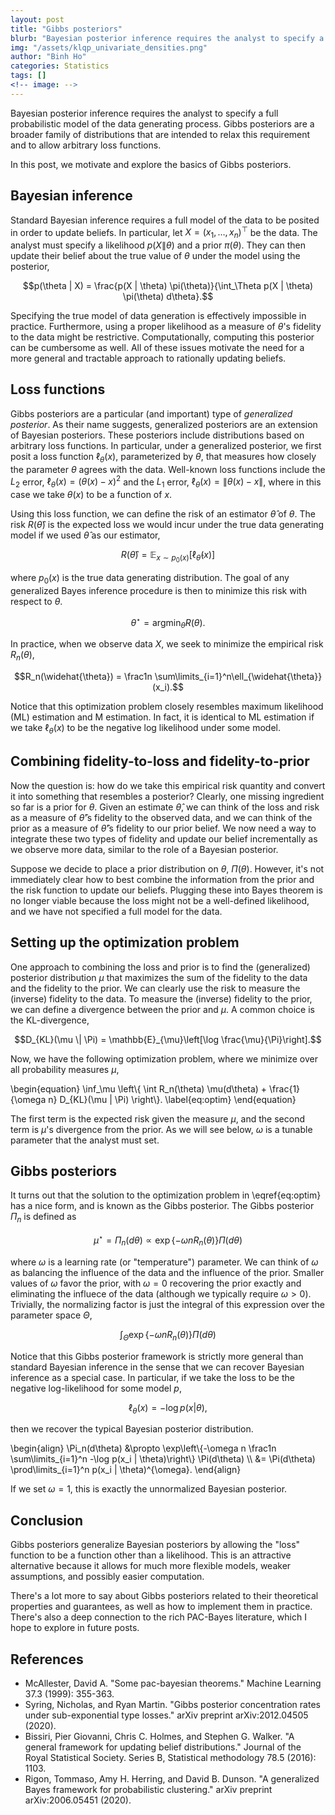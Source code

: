 ```yaml
---
layout: post
title: "Gibbs posteriors"
blurb: "Bayesian posterior inference requires the analyst to specify a full probabilistic model of the data generating process. Gibbs posteriors are a broader family of distributions that are intended to relax this requirement and to allow arbitrary loss functions."
img: "/assets/klqp_univariate_densities.png"
author: "Binh Ho"
categories: Statistics
tags: []
<!-- image: -->
---
```


Bayesian posterior inference requires the analyst to specify a full probabilistic model of the data generating process. Gibbs posteriors are a broader family of distributions that are intended to relax this requirement and to allow arbitrary loss functions.

In this post, we motivate and explore the basics of Gibbs posteriors.

## Bayesian inference

Standard Bayesian inference requires a full model of the data to be posited in order to update beliefs. In particular, let $X = (x_1, \dots, x_n)^\top$ be the data. The analyst must specify a likelihood $p(X \| \theta)$ and a prior $\pi(\theta)$. They can then update their belief about the true value of $\theta$ under the model using the posterior,

$$p(\theta | X) = \frac{p(X | \theta) \pi(\theta)}{\int_\Theta p(X | \theta) \pi(\theta) d\theta}.$$

Specifying the true model of data generation is effectively impossible in practice. Furthermore, using a proper likelihood as a measure of $\theta$'s fidelity to the data might be restrictive. Computationally, computing this posterior can be cumbersome as well. All of these issues motivate the need for a more general and tractable approach to rationally updating beliefs.

## Loss functions

Gibbs posteriors are a particular (and important) type of *generalized posterior*. As their name suggests, generalized posteriors are an extension of Bayesian posteriors. These posteriors include distributions based on arbitrary loss functions. In particular, under a generalized posterior, we first posit a loss function $\ell_\theta(x)$, parameterized by $\theta$, that measures how closely the parameter $\theta$ agrees with the data. Well-known loss functions include the $L_2$ error, $\ell_\theta(x) = (\theta(x) - x)^2$ and the $L_1$ error, $\ell_\theta(x) = \|\theta(x) - x\|$, where in this case we take $\theta(x)$ to be a function of $x$.

Using this loss function, we can define the risk of an estimator $\widehat{\theta}$ of $\theta$. The risk $R(\widehat{\theta})$ is the expected loss we would incur under the true data generating model if we used $\widehat{\theta}$ as our estimator,

$$R(\widehat{\theta}) = \mathbb{E}_{x \sim p_0(x)}\left[\ell_{\widehat{\theta}}(x)\right]$$

where $p_0(x)$ is the true data generating distribution. The goal of any generalized Bayes inference procedure is then to minimize this risk with respect to $\theta$. 

$$\theta^\star = \text{arg}\min_{\theta}R(\theta).$$

In practice, when we observe data $X$, we seek to minimize the empirical risk $R_n(\theta)$,

$$R_n(\widehat{\theta}) = \frac1n \sum\limits_{i=1}^n\ell_{\widehat{\theta}}(x_i).$$

Notice that this optimization problem closely resembles maximum likelihood (ML) estimation and M estimation. In fact, it is identical to ML estimation if we take $\ell_{\theta}(x)$ to be the negative log likelihood under some model.

## Combining fidelity-to-loss and fidelity-to-prior

Now the question is: how do we take this empirical risk quantity and convert it into something that resembles a posterior? Clearly, one missing ingredient so far is a prior for $\theta$. Given an estimate $\widehat{\theta}$, we can think of the loss and risk as a measure of $\widehat{\theta}$'s fidelity to the observed data, and we can think of the prior as a measure of $\widehat{\theta}$'s fidelity to our prior belief. We now need a way to integrate these two types of fidelity and update our belief incrementally as we observe more data, similar to the role of a Bayesian posterior.

Suppose we decide to place a prior distribution on $\theta$, $\Pi(\theta)$. However, it's not immediately clear how to best combine the information from the prior and the risk function to update our beliefs. Plugging these into Bayes theorem is no longer viable because the loss might not be a well-defined likelihood, and we have not specified a full model for the data.

## Setting up the optimization problem

One approach to combining the loss and prior is to find the (generalized) posterior distribution $\mu$ that maximizes the sum of the fidelity to the data and the fidelity to the prior. We can clearly use the risk to measure the (inverse) fidelity to the data. To measure the (inverse) fidelity to the prior, we can define a divergence between the prior and $\mu$. A common choice is the KL-divergence,

$$D_{KL}(\mu \| \Pi) = \mathbb{E}_{\mu}\left[\log \frac{\mu}{\Pi}\right].$$

Now, we have the following optimization problem, where we minimize over all probability measures $\mu$,

\begin{equation} \inf_\mu \left\\{ \int R_n(\theta) \mu(d\theta) + \frac{1}{\omega n} D_{KL}(\mu \| \Pi) \right\\}. \label{eq:optim} \end{equation}

The first term is the expected risk given the measure $\mu$, and the second term is $\mu$'s divergence from the prior. As we will see below, $\omega$ is a tunable parameter that the analyst must set.

## Gibbs posteriors

It turns out that the solution to the optimization problem in \eqref{eq:optim} has a nice form, and is known as the Gibbs posterior. The Gibbs posterior $\Pi_n$ is defined as

$$\mu^\star = \Pi_n(d\theta) \propto \exp\{-\omega n R_n(\theta)\} \Pi(d\theta)$$

where $\omega$ is a learning rate (or "temperature") parameter. We can think of $\omega$ as balancing the influence of the data and the influence of the prior. Smaller values of $\omega$ favor the prior, with $\omega=0$ recovering the prior exactly and eliminating the influece of the data (although we typically require $\omega > 0$). Trivially, the normalizing factor is just the integral of this expression over the parameter space $\Theta$,

$$\int_\Theta \exp\{-\omega n R_n(\theta)\} \Pi(d\theta)$$

Notice that this Gibbs posterior framework is strictly more general than standard Bayesian inference in the sense that we can recover Bayesian inference as a special case. In particular, if we take the loss to be the negative log-likelihood for some model $p$,

$$\ell_\theta(x) = -\log p(x | \theta),$$

then we recover the typical Bayesian posterior distribution.

\begin{align} \Pi_n(d\theta) &\propto \exp\left\\{-\omega n \frac1n \sum\limits_{i=1}^n -\log p(x_i \| \theta)\right\\} \Pi(d\theta) \\\ &= \Pi(d\theta) \prod\limits_{i=1}^n p(x_i \| \theta)^{\omega}. \end{align}

If we set $\omega=1$, this is exactly the unnormalized Bayesian posterior.


## Conclusion

Gibbs posteriors generalize Bayesian posteriors by allowing the "loss" function to be a function other than a likelihood. This is an attractive alternative because it allows for much more flexible models, weaker assumptions, and possibly easier computation.

There's a lot more to say about Gibbs posteriors related to their theoretical properties and guarantees, as well as how to implement them in practice. There's also a deep connection to the rich PAC-Bayes literature, which I hope to explore in future posts.

## References
- McAllester, David A. "Some pac-bayesian theorems." Machine Learning 37.3 (1999): 355-363.
- Syring, Nicholas, and Ryan Martin. "Gibbs posterior concentration rates under sub-exponential type losses." arXiv preprint arXiv:2012.04505 (2020).
- Bissiri, Pier Giovanni, Chris C. Holmes, and Stephen G. Walker. "A general framework for updating belief distributions." Journal of the Royal Statistical Society. Series B, Statistical methodology 78.5 (2016): 1103.
- Rigon, Tommaso, Amy H. Herring, and David B. Dunson. "A generalized Bayes framework for probabilistic clustering." arXiv preprint arXiv:2006.05451 (2020).

